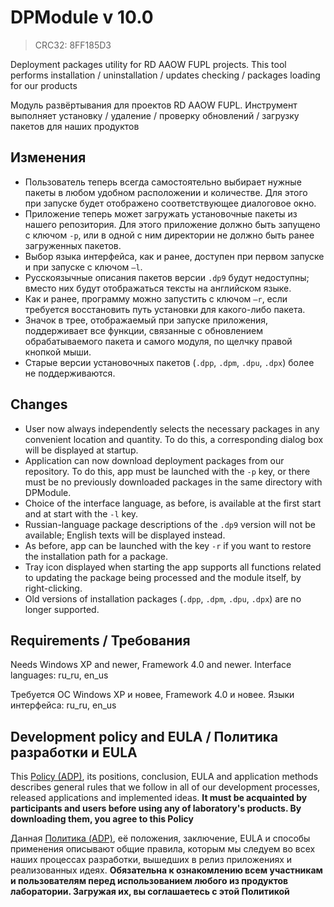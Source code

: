 ﻿# DPModule v 10.0
> CRC32: 8FF185D3

Deployment packages utility for RD AAOW FUPL projects. This tool performs installation / uninstallation / updates checking / packages loading for our products

Модуль развёртывания для проектов RD AAOW FUPL. Инструмент выполняет установку / удаление / проверку обновлений / загрузку пакетов для наших продуктов



## Изменения

- Пользователь теперь всегда самостоятельно выбирает нужные пакеты в любом удобном расположении и количестве. Для этого при запуске будет отображено соответствующее диалоговое окно.
- Приложение теперь может загружать установочные пакеты из нашего репозитория. Для этого приложение должно быть запущено с ключом ```-p```, или в одной с ним директории не должно быть ранее загруженных пакетов.
- Выбор языка интерфейса, как и ранее, доступен при первом запуске и при запуске с ключом ```–l```.
- Русскоязычные описания пакетов версии ```.dp9``` будут недоступны; вместо них будут отображаться тексты на английском языке.
- Как и ранее, программу можно запустить с ключом ```–r```, если требуется восстановить путь установки для какого-либо пакета.
- Значок в трее, отображаемый при запуске приложения, поддерживает все функции, связанные с обновлением обрабатываемого пакета и самого модуля, по щелчку правой кнопкой мыши.
- Старые версии установочных пакетов (```.dpp```, ```.dpm```, ```.dpu```, ```.dpx```) более не поддерживаются.



## Changes

- User now always independently selects the necessary packages in any convenient location and quantity. To do this, a corresponding dialog box will be displayed at startup.
- Application can now download deployment packages from our repository. To do this, app must be launched with the ```-p``` key, or there must be no previously downloaded packages in the same directory with DPModule.
- Choice of the interface language, as before, is available at the first start and at start with the ```-l``` key.
- Russian-language package descriptions of the ```.dp9``` version will not be available; English texts will be displayed instead.
- As before, app can be launched with the key ```-r``` if you want to restore the installation path for a package.
- Tray icon displayed when starting the app supports all functions related to updating the package being processed and the module itself, by right-clicking.
- Old versions of installation packages (```.dpp```, ```.dpm```, ```.dpu```, ```.dpx```) are no longer supported.



## Requirements / Требования

Needs Windows XP and newer, Framework 4.0 and newer. Interface languages: ru_ru, en_us

Требуется ОС Windows XP и новее, Framework 4.0 и новее. Языки интерфейса: ru_ru, en_us



## Development policy and EULA / Политика разработки и EULA

This [Policy (ADP)](https://vk.com/@rdaaow_fupl-adp), its positions, conclusion, EULA and application methods
describes general rules that we follow in all of our development processes, released applications and implemented
ideas.
**It must be acquainted by participants and users before using any of laboratory's products.
By downloading them, you agree to this Policy**

Данная [Политика (ADP)](https://vk.com/@rdaaow_fupl-adp), её положения, заключение, EULA и способы применения
описывают общие правила, которым мы следуем во всех наших процессах разработки, вышедших в релиз приложениях
и реализованных идеях.
**Обязательна к ознакомлению всем участникам и пользователям перед использованием любого из продуктов лаборатории.
Загружая их, вы соглашаетесь с этой Политикой**
